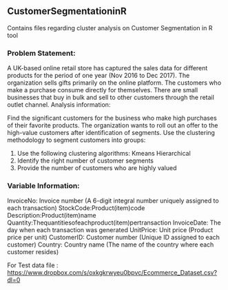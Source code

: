 ## CustomerSegmentationinR
Contains files regarding cluster analysis on Customer Segmentation in R tool



### Problem Statement:
A UK-based online retail store has captured the sales data for different products for the period of one year (Nov 2016 to Dec 2017). The organization sells gifts primarily on the online platform. The customers who make a purchase consume directly for themselves. There are small businesses that buy in bulk and sell to other customers through the retail outlet channel.
Analysis information:

Find the significant customers for the business who make high purchases of their favorite products. The organization wants to roll out an offer to the high-value customers after identification of segments. Use the clustering methodology to segment customers into groups:

1. Use the following clustering algorithms: 
    Kmeans
    Hierarchical
2. Identify the right number of customer segments
3. Provide the number of customers who are highly valued

### Variable Information:

InvoiceNo: Invoice number (A 6-digit integral number uniquely assigned to each transaction) StockCode:Product(item)code
Description:Product(item)name Quantity:Thequantitiesofeachproduct(item)pertransaction
InvoiceDate: The day when each transaction was generated
UnitPrice: Unit price (Product price per unit)
CustomerID: Customer number (Unique ID assigned to each customer)
Country: Country name (The name of the country where each customer resides)


For Test data file : https://www.dropbox.com/s/oxkgkrwyeu0bpvc/Ecommerce_Dataset.csv?dl=0
